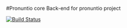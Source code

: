 #Pronuntio core
Back-end for pronuntio project

[![Build Status](https://travis-ci.org/Pronuntio/core.svg?branch=master)](https://travis-ci.org/Pronuntio/core)
